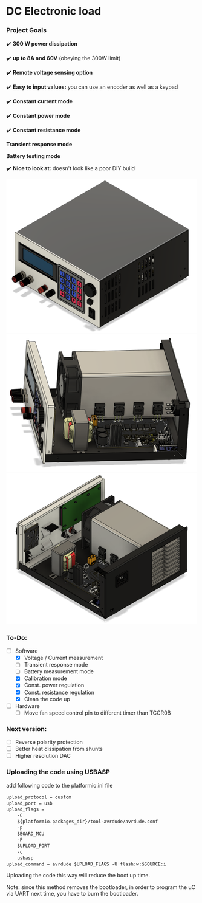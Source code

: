 # DC Electronic load

### Project Goals
:heavy_check_mark: **300 W power dissipation**

:heavy_check_mark: **up to 8A and 60V** (obeying the 300W limit)

:heavy_check_mark: **Remote voltage sensing option**

:heavy_check_mark: **Easy to input values:** you can use an encoder as well as a keypad

:heavy_check_mark: **Constant current mode**

:heavy_check_mark: **Constant power mode**

:heavy_check_mark: **Constant resistance mode**

**Transient response mode**

**Battery testing mode**

:heavy_check_mark: **Nice to look at:** doesn't look like a poor DIY build

<p align="center">
  <img src="/images/load_assembled.png" />
  <img src="/images/insides.png" />
  <img src="/images/insides_rear.png" />
</p>

### To-Do:

- [ ] Software
  - [X] Voltage / Current measurement
  - [ ] Transient response mode
  - [ ] Battery measurement mode
  - [X] Calibration mode
  - [X] Const. power regulation
  - [X] Const. resistance regulation
  - [X] Clean the code up
- [ ] Hardware
  - [ ] Move fan speed control pin to different timer than TCCR0B

### Next version:
  - [ ] Reverse polarity protection
  - [ ] Better heat dissipation from shunts
  - [ ] Higher resolution DAC

### Uploading the code using USBASP
add following code to the platformio.ini file

    upload_protocol = custom
    upload_port = usb
    upload_flags = 
        -C
        ${platformio.packages_dir}/tool-avrdude/avrdude.conf
        -p
        $BOARD_MCU
        -P
        $UPLOAD_PORT
        -c
        usbasp
    upload_command = avrdude $UPLOAD_FLAGS -U flash:w:$SOURCE:i

Uploading the code this way will reduce the boot up time.

Note: since this method removes the bootloader, in order to program the uC via UART next time,
    you have to burn the bootloader.